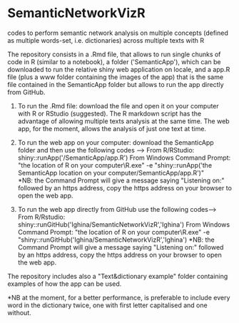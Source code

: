 # SemanticNetworkVizR
codes to perform semantic network analysis on multiple concepts (defined as multiple words-set, i.e. dictionaries) across multiple texts with R



The repository consists in a .Rmd file, that allows to run single chunks of code in R (similar to a notebook), a folder ('SemanticApp'), which can be downloaded to run the relative shiny web application on locale, and a app.R file (plus a www folder containing the images of the app) that is the same file contained in the SemanticApp folder but allows to run the app directly from GitHub.

1) To run the .Rmd file: download the file and open it on your computer with R or RStudio (suggested). The R markdown script has the advantage of allowing multiple texts analysis at the same time. The web app, for the moment, allows the analysis of just one text at time. 

2) To run the web app on your computer: download the SemanticApp folder and then use the following codes -->                             From R/RStudio: shiny::runApp('<the SemanticApp location on your computer>/SemanticApp/app.R')
From Windows Command Prompt: "the location of R on your computer\R.exe" -e "shiny::runApp('the SemanticApp location on your computer/SemanticApp/app.R')"    
*NB: the Command Prompt will give a message saying "Listening on:" followed by an https address, copy the https address on your browser to open the web app.
  
3) To run the web app directly from GitHub use the following codes-->
From R/Rstudio: shiny::runGitHub('Ighina/SemanticNetworkVizR','Ighina')
From Windows Command Prompt: "the location of R on your computer\R.exe" -e "shiny::runGitHub('Ighina/SemanticNetworkVizR','Ighina')
*NB: the Command Prompt will give a message saying "Listening on:" followed by an https address, copy the https address on your browser to open the web app.

The repository includes also a "Text&dictionary example" folder containing examples of how the app can be used. 

*NB at the moment, for a better performance, is preferable to include every word in the dictionary twice, one with first letter capitalised and one without.
